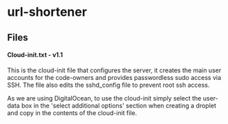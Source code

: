 # url-shortener

## Files

#### Cloud-init.txt - v1.1
This is the cloud-init file that configures the server, it creates the main user accounts for the code-owners and provides passwordless sudo access via SSH. The file also edits the sshd_config file to prevent root ssh access.

As we are using DigitalOcean, to use the cloud-init simply select the user-data box in the 'select additional options' section when creating a droplet and copy in the contents of the cloud-init file.

